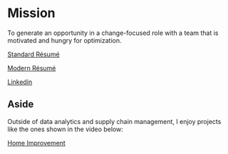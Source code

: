 # Mission

To generate an opportunity in a change-focused role with a team that is motivated and hungry for optimization. 

[Standard Résumé](Résumés/RomerBrachoStandard.pdf)

[Modern Résumé](Résumés/RomerBrachoModern.pdf)

[Linkedin](https://www.linkedin.com/in/rabracho/)

## Aside

Outside of data analytics and supply chain management, I enjoy projects like the ones shown in the video below:

[Home Improvement](https://youtu.be/-fC5ADNs1rU)
